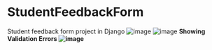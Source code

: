 # StudentFeedbackForm
 Student feedback form project in Django
![image](https://github.com/user-attachments/assets/8afcc677-3b09-414c-bd8c-00573bf07c15)
![image](https://github.com/user-attachments/assets/c34f2871-82c4-4a50-8035-b518ea78351b)
<strong>Showing Validation Errors<strong>
![image](https://github.com/user-attachments/assets/b954de51-d592-4feb-8608-0fb4195bb264)
